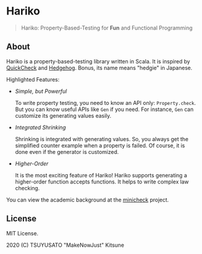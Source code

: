 # Hariko

> Hariko: Property-Based-Testing for **Fun** and Functional Programming

## About

Hariko is a property-based-testing library written in Scala.
It is inspired by [QuickCheck](https://hackage.haskell.org/package/QuickCheck) and [Hedgehog](https://hedgehog.qa).
Bonus, its name means "hedgie" in Japanese.

Highlighted Features:

- *Simple, but Powerful*

  To write property testing, you need to know an API only: `Property.check`.
  But you can know useful APIs like `Gen` if you need.
  For instance, `Gen` can customize its generating values easily.

- *Integrated Shrinking*

  Shrinking is integrated with generating values.
  So, you always get the simplified counter example when a property is failed.
  Of course, it is done even if the generator is customized.

- *Higher-Order*

  It is the most exciting feature of Hariko!
  Hariko supports generating a higher-order function accepts functions.
  It helps to write complex law checking.

You can view the academic background at the [minicheck](https://github.com/MakeNowJust-Labo/minicheck) project.

## License

MIT License.

2020 (C) TSUYUSATO "MakeNowJust" Kitsune
